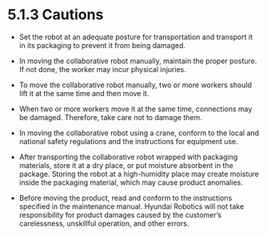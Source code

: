 # 5.1.3 Cautions

*   Set the robot at an adequate posture for transportation and transport it in its packaging to prevent it from being damaged.


*   In moving the collaborative robot manually, maintain the proper posture. If not done, the worker may incur physical injuries.


*   To move the collaborative robot manually, two or more workers should lift it at the same time and then move it.


*   When two or more workers move it at the same time, connections may be damaged. Therefore, take care not to damage them.


*   In moving the collaborative robot using a crane, conform to the local and national safety regulations and the instructions for equipment use.


*   After transporting the collaborative robot wrapped with packaging materials, store it at a dry place, or put moisture absorbent in the package. Storing the robot at a high-humidity place may create moisture inside the packaging material, which may cause product anomalies.


*   Before moving the product, read and conform to the instructions specified in the maintenance manual. Hyundai Robotics will not take responsibility for product damages caused by the customer’s carelessness, unskillful operation, and other errors.

